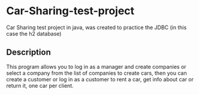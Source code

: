 # Car-Sharing-test-project
Car Sharing test project in java, was created to practice the JDBC (in this case the h2 database)

## Description
This program allows you to log in as a manager and create companies or select a company from the list of companies to create cars,
then you can create a customer or log in as a customer to rent a car, get info about car or return it, one car per client.
